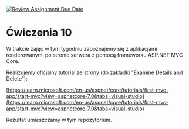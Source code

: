 [![Review Assignment Due Date](https://classroom.github.com/assets/deadline-readme-button-24ddc0f5d75046c5622901739e7c5dd533143b0c8e959d652212380cedb1ea36.svg)](https://classroom.github.com/a/SCxQB93T)
# Ćwiczenia 10

W trakcie zajęć w tym tygodniu zapoznajemy się z aplikacjami renderowanymi po stronie
serwera z pomocą frameworku ASP.NET MVC Core.

Realizujemy oficjalny tutorial ze strony (do zakładki "Examine Details and Delete"):

[https://learn.microsoft.com/en-us/aspnet/core/tutorials/first-mvc-app/start-mvc?view=aspnetcore-7.0&tabs=visual-studio](https://learn.microsoft.com/en-us/aspnet/core/tutorials/first-mvc-app/start-mvc?view=aspnetcore-7.0&tabs=visual-studio)

Rezultat umieszczamy w tym repozytorium.

